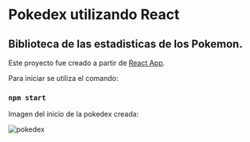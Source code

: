 # Pokedex utilizando React
## Biblioteca de las estadisticas de los Pokemon.

Este proyecto fue creado a partir de [React App](https://github.com/facebook/create-react-app).

Para iniciar se utiliza el comando:

### `npm start`

Imagen del inicio de la pokedex creada:

![pokedex](https://user-images.githubusercontent.com/111400282/210691458-6e615886-dbce-4fcd-ba8b-00bb4bc0ce9a.png)
